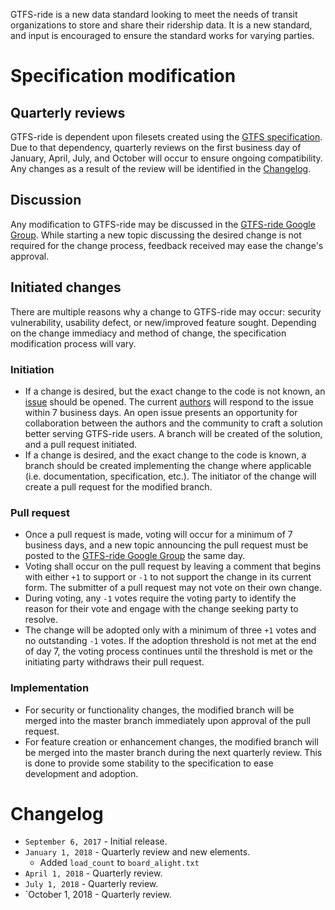 GTFS-ride is a new data standard looking to meet the needs of transit organizations to store and share their ridership data. It is a new standard, and input is encouraged to ensure the standard works for varying parties.

# Specification modification

## Quarterly reviews
GTFS-ride is dependent upon filesets created using the [GTFS specification](https://github.com/google/transit/tree/master/gtfs). Due to that dependency, quarterly reviews on the first business day of January, April, July, and October will occur to ensure ongoing compatibility. Any changes as a result of the review will be identified in the [Changelog](CHANGES.md#changelog).

## Discussion
Any modification to GTFS-ride may be discussed in the [GTFS-ride Google Group](https://groups.google.com/forum/#!forum/gtfs-ride). While starting a new topic discussing the desired change is not required for the change process, feedback received may ease the change's approval. 

## Initiated changes
There are multiple reasons why a change to GTFS-ride may occur: security vulnerability, usability defect, or new/improved feature sought. Depending on the change immediacy and method of change, the specification modification process will vary.

### Initiation
* If a change is desired, but the exact change to the code is not known, an [issue](https://github.com/ODOT-PTS/GTFS-ride/issues) should be opened. The current [authors](AUTHORS) will respond to the issue within 7 business days. An open issue presents an opportunity for collaboration between the authors and the community to craft a solution better serving GTFS-ride users. A branch will be created of the solution, and a pull request initiated.
* If a change is desired, and the exact change to the code is known, a branch should be created implementing the change where applicable (i.e. documentation, specification, etc.). The initiator of the change will create a pull request for the modified branch.

### Pull request
* Once a pull request is made, voting will occur for a minimum of 7 business days, and a new topic announcing the pull request must be posted to the [GTFS-ride Google Group](https://groups.google.com/forum/#!forum/gtfs-ride) the same day.
* Voting shall occur on the pull request by leaving a comment that begins with either `+1` to support or `-1` to not support the change in its current form. The submitter of a pull request may not vote on their own change.
* During voting, any `-1` votes require the voting party to identify the reason for their vote and engage with the change seeking party to resolve.
* The change will be adopted only with a minimum of three `+1` votes and no outstanding `-1` votes. If the adoption threshold is not met at the end of day 7, the voting process continues until the threshold is met or the initiating party withdraws their pull request.

### Implementation
* For security or functionality changes, the modified branch will be merged into the master branch immediately upon approval of the pull request.
* For feature creation or enhancement changes, the modified branch will be merged into the master branch during the next quarterly review. This is done to provide some stability to the specification to ease development and adoption.

# Changelog

* `September 6, 2017` - Initial release.
* `January 1, 2018` - Quarterly review and new elements.
  * Added `load_count` to `board_alight.txt`
* `April 1, 2018` - Quarterly review.
* `July 1, 2018` - Quarterly review.
* `October 1, 2018 - Quarterly review.
